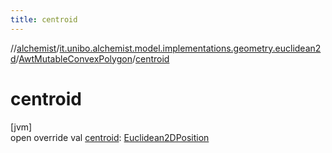 ```yaml
---
title: centroid
---
```

//[alchemist](../../../index.html)/[it.unibo.alchemist.model.implementations.geometry.euclidean2d](../index.html)/[AwtMutableConvexPolygon](index.html)/[centroid](centroid.html)



# centroid



[jvm]\
open override val [centroid](centroid.html): [Euclidean2DPosition](../../it.unibo.alchemist.model.implementations.positions/-euclidean2-d-position/index.html)




